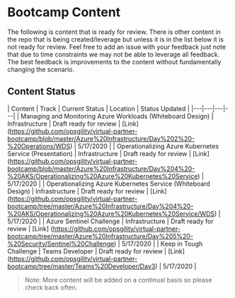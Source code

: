 # Bootcamp Content


The following is content that is ready for review. There is other content in the repo that is being created/leverage but unless it is in the list below it is not ready for review.
Feel free to add an issue with your feedback just note that due to time constraints we may not be able to leverage all feedback. The best feedback is improvements to the content without fundamentally changing the scenario. 

## Content Status

| Content | Track   | Current Status | Location | Status Updated |
|---|---|---|---|
| Managing and Monitoring Azure Workloads (Whiteboard Design)  | Infrastructure  | Draft ready for review  | [Link] (https://github.com/opsgility/virtual-partner-bootcamp/blob/master/Azure%20Infrastructure/Day%202%20-%20Operations/WDS) | 5/17/2020 |
| Operationalizing Azure Kubernetes Service (Presentation)  | Infrastructure  | Draft ready for review | [Link] (https://github.com/opsgility/virtual-partner-bootcamp/blob/master/Azure%20Infrastructure/Day%204%20-%20AKS/Operationalizing%20Azure%20Kubernetes%20Service)  | 5/17/2020 |
| Operationalizing Azure Kubernetes Service (Whiteboard Design)  | Infrastructure  |  Draft ready for review  |  [Link] (https://github.com/opsgility/virtual-partner-bootcamp/tree/master/Azure%20Infrastructure/Day%204%20-%20AKS/Operationalizing%20Azure%20Kubernetes%20Service/WDS) | 5/17/2020 |
| Azure Sentinel Challenge  | Infrastructure  |  Draft ready for review | [Link] (https://github.com/opsgility/virtual-partner-bootcamp/tree/master/Azure%20Infrastructure/Day%205%20-%20Security/Sentinel%20Challenge)  | 5/17/2020 |
| Keep in Tough Challenge  | Teams Developer  |  Draft ready for review | [Link] (https://github.com/opsgility/virtual-partner-bootcamp/tree/master/Teams%20Developer/Day3)  | 5/17/2020 |


> Note: More content will be added on a continual basis so please check back often. 

